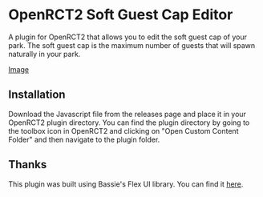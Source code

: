 # OpenRCT2 Soft Guest Cap Editor

A plugin for OpenRCT2 that allows you to edit the soft guest cap of your park. The soft guest cap is the maximum number of guests that will spawn naturally in your park.

[Image](image.png)

## Installation

Download the Javascript file from the releases page and place it in your OpenRCT2 plugin directory. You can find the plugin directory by going to the toolbox icon in OpenRCT2 and clicking on "Open Custom Content Folder" and then navigate to the plugin folder.

## Thanks

This plugin was built using Bassie's Flex UI library. You can find it [here](https://github.com/Basssiiie/OpenRCT2-FlexUI).
